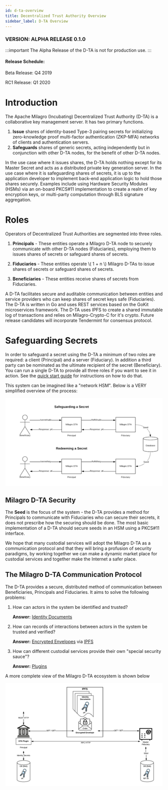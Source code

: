 ```yaml
---
id: d-ta-overview
title: Decentralized Trust Authority Overview
sidebar_label: D-TA Overview
---
```

### VERSION: ALPHA RELEASE 0.1.0

:::important The Alpha Release of the D-TA is not for production use.
:::

#### Release Schedule:

Beta Release: Q4 2019

RC1 Release: Q1 2020

# Introduction

The Apache Milagro (Incubating) Decentralized Trust Authority (D-TA) is a collaborative key management server. It has two primary functions. 

1.  **Issue** shares of identity-based Type-3 pairing secrets for initializing zero-knowledge proof multi-factor authentication (ZKP-MFA) networks of clients and authentication servers.
2.  **Safeguards** shares of generic secrets, acting independently but in conjunction with other D-TA nodes, for the benefit of other D-TA nodes. 

In the use case where it issues shares, the D-TA holds nothing except for its Master Secret and acts as a distributed private key generation server. In the use case where it is safeguarding shares of secrets, it is up to the application developer to implement back-end application logic to hold those shares securely. Examples include using Hardware Security Modules (HSMs) via an on-board PKCS#11 implementation to create a realm of key encryption keys, or multi-party computation through BLS signature aggregation.

# Roles

Operators of Decentralized Trust Authorities are segmented into three roles.

1.  **Principals** - These entities operate a Milagro D-TA node to securely communicate with other D-TA nodes (Fiduciaries), employing them to issues shares of secrets or safeguard shares of secrets.

2.  **Fiduciaries** - These entities operate \\( 1 + n \\) Milagro D-TAs to issue shares of secrets or safeguard shares of secrets.

3.  **Beneficiaries** - These entities receive shares of secrets from Fiduciaries.

A D-TA facilitates secure and auditable communication between entities and service providers who can keep shares of secret keys safe (Fiduciaries). The D-TA is written in Go and uses REST services based on the GoKit microservices framework. The D-TA uses IPFS to create a shared immutable log of transactions and relies on Milagro-Crypto-C for it's crypto. Future release candidates will incorporate Tendermint for consensus protocol.

# Safeguarding Secrets

In order to safeguard a secret using the D-TA a minimum of two roles are required: a client (Principal) and a server (Fiduciary). In addition a third party can be nominated as the ultimate recipient of the secret (Beneficiary). You can run a single D-TA to provide all three roles if you want to see it in action. See the [quick start guide](/docs/dta-details/quickstart) for instructions on how to do that.

This system can be imagined like a "network HSM". Below is a VERY simplified overview of the process:

![Figure 1](/img/dta/RC1-Overview-1.png)

## Milagro D-TA Security

The **Seed** is the focus of the system - the D-TA provides a method for Principals to communicate with Fiduciaries who can secure their secrets, it does not prescribe how the securing should be done. The most basic implementation of a D-TA should secure seeds in an HSM using a PKCS#11 interface. 

We hope that many custodial services will adopt the Milagro D-TA as a communication protocol and that they will bring a profusion of security paradigms, by working together we can make a dynamic market place for custodial services and together make the Internet a safer place.

## The Milagro D-TA Communication Protocol

The D-TA provides a secure, distributed method of communication between Beneficiaries, Principals and Fiduciaries. It aims to solve the following problems:

1.  How can actors in the system be identified and trusted?

    **Answer:** [Identity Documents](dta-details/identity-documents.md)

2.  How can records of interactions between actors in the system be trusted and verified?

    **Answer:** [Encrypted Envelopes](dta-details/encrypted-envelope.md) via [IPFS](dta-details/ipfs.md)

3.  How can different custodial services provide their own "special security sauce"?

    **Answer:** [Plugins](dta-details/d-ta-plugins.md)

A more complete view of the Milagro D-TA ecosystem is shown below

![Figure 1](/img/dta/RC1.png)
